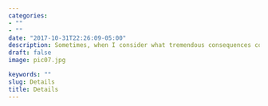 ```yaml
---
categories:
- ""
- ""
date: "2017-10-31T22:26:09-05:00"
description: Sometimes, when I consider what tremendous consequences come from small things, I am tempted to think…there are no small things. — Barton
draft: false
image: pic07.jpg

keywords: ""
slug: Details
title: Details
---
```

